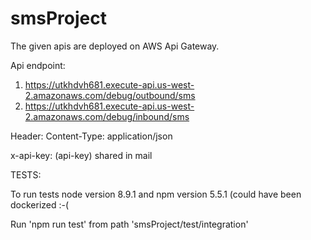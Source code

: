 # smsProject
The given apis are deployed on AWS Api Gateway.

Api endpoint: 
1. https://utkhdvh681.execute-api.us-west-2.amazonaws.com/debug/outbound/sms
2. https://utkhdvh681.execute-api.us-west-2.amazonaws.com/debug/inbound/sms

Header:
Content-Type: application/json  

x-api-key: (api-key) shared in mail

TESTS:

To run tests node version 8.9.1 and npm version 5.5.1 (could have been dockerized :-(

Run 'npm run test' from path 'smsProject/test/integration'
